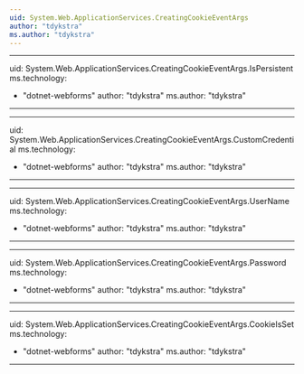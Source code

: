 ```yaml
---
uid: System.Web.ApplicationServices.CreatingCookieEventArgs
author: "tdykstra"
ms.author: "tdykstra"
---
```


---
uid: System.Web.ApplicationServices.CreatingCookieEventArgs.IsPersistent
ms.technology: 
  - "dotnet-webforms"
author: "tdykstra"
ms.author: "tdykstra"
---

---
uid: System.Web.ApplicationServices.CreatingCookieEventArgs.CustomCredential
ms.technology: 
  - "dotnet-webforms"
author: "tdykstra"
ms.author: "tdykstra"
---

---
uid: System.Web.ApplicationServices.CreatingCookieEventArgs.UserName
ms.technology: 
  - "dotnet-webforms"
author: "tdykstra"
ms.author: "tdykstra"
---

---
uid: System.Web.ApplicationServices.CreatingCookieEventArgs.Password
ms.technology: 
  - "dotnet-webforms"
author: "tdykstra"
ms.author: "tdykstra"
---

---
uid: System.Web.ApplicationServices.CreatingCookieEventArgs.CookieIsSet
ms.technology: 
  - "dotnet-webforms"
author: "tdykstra"
ms.author: "tdykstra"
---
